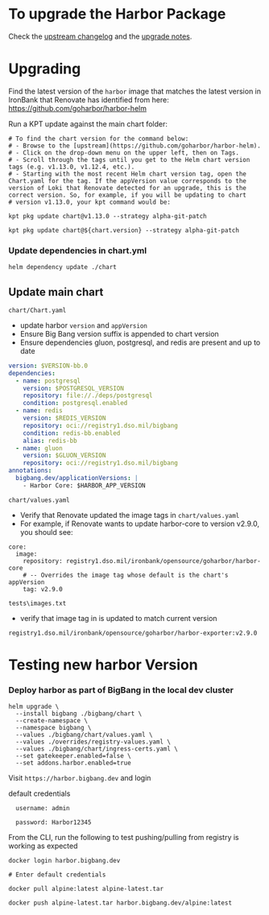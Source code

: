 # To upgrade the Harbor Package

Check the [upstream changelog](https://github.com/goharbor/harbor/releases) and the [upgrade notes](https://goharbor.io/docs/2.9.0/administration/upgrade/).

# Upgrading

Find the latest version of the `harbor` image that matches the latest version in IronBank that Renovate has identified from here: https://github.com/goharbor/harbor-helm

Run a KPT update against the main chart folder:
```shell
# To find the chart version for the command below:
# - Browse to the [upstream](https://github.com/goharbor/harbor-helm).
# - Click on the drop-down menu on the upper left, then on Tags.
# - Scroll through the tags until you get to the Helm chart version tags (e.g. v1.13.0, v1.12.4, etc.).
# - Starting with the most recent Helm chart version tag, open the Chart.yaml for the tag. If the appVersion value corresponds to the version of Loki that Renovate detected for an upgrade, this is the correct version. So, for example, if you will be updating to chart 
# version v1.13.0, your kpt command would be:

kpt pkg update chart@v1.13.0 --strategy alpha-git-patch

kpt pkg update chart@${chart.version} --strategy alpha-git-patch
```

### Update dependencies in chart.yml
```
helm dependency update ./chart
```
## Update main chart

```chart/Chart.yaml```

- update harbor `version` and `appVersion`
- Ensure Big Bang version suffix is appended to chart version
- Ensure dependencies gluon, postgresql, and redis are present and up to date
```yaml
version: $VERSION-bb.0
dependencies:
  - name: postgresql
    version: $POSTGRESQL_VERSION
    repository: file://./deps/postgresql
    condition: postgresql.enabled
  - name: redis
    version: $REDIS_VERSION
    repository: oci://registry1.dso.mil/bigbang
    condition: redis-bb.enabled
    alias: redis-bb
  - name: gluon
    version: $GLUON_VERSION
    repository: oci://registry1.dso.mil/bigbang
annotations:
  bigbang.dev/applicationVersions: |
    - Harbor Core: $HARBOR_APP_VERSION
```

```chart/values.yaml```

- Verify that Renovate updated the image tags in `chart/values.yaml`
- For example, if Renovate wants to update harbor-core to version v2.9.0, you should see:
```
core:
  image:
    repository: registry1.dso.mil/ironbank/opensource/goharbor/harbor-core
    # -- Overrides the image tag whose default is the chart's appVersion
    tag: v2.9.0
```

```tests\images.txt```
- verify that image tag in is updated to match current version
```
registry1.dso.mil/ironbank/opensource/goharbor/harbor-exporter:v2.9.0
```

# Testing new harbor Version

### Deploy harbor as part of BigBang in the local dev cluster
```
helm upgrade \
  --install bigbang ./bigbang/chart \
  --create-namespace \
  --namespace bigbang \
  --values ./bigbang/chart/values.yaml \
  --values ./overrides/registry-values.yaml \
  --values ./bigbang/chart/ingress-certs.yaml \
  --set gatekeeper.enabled=false \
  --set addons.harbor.enabled=true
```
Visit `https://harbor.bigbang.dev` and login

default credentials
```
  username: admin
  
  password: Harbor12345
```

From the CLI, run the following to test pushing/pulling from registry is working as expected

```
docker login harbor.bigbang.dev

# Enter default credentials

docker pull alpine:latest alpine-latest.tar

docker push alpine-latest.tar harbor.bigbang.dev/alpine:latest

```
